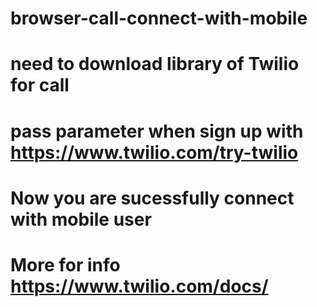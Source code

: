 # browser-call-connect-with-mobile

# need to download library of Twilio for call

# pass parameter when sign up with https://www.twilio.com/try-twilio 

# Now you are sucessfully connect with mobile user

# More for info https://www.twilio.com/docs/
